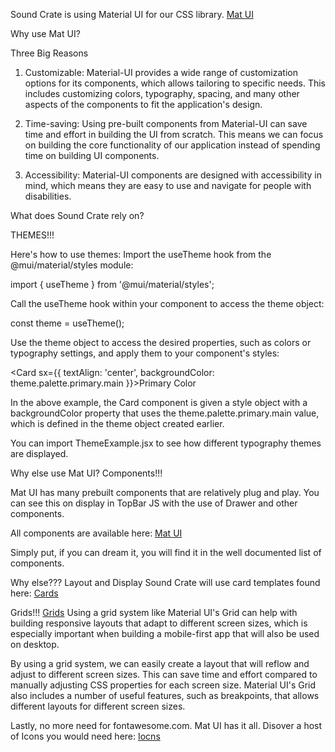 Sound Crate is using Material UI for our CSS library.
[Mat UI](https://mui.com/material-ui/)

Why use Mat UI?

Three Big Reasons
1. Customizable: Material-UI provides a wide range of customization options for its components, which allows tailoring to specific needs. This includes customizing colors, typography, spacing, and many other aspects of the components to fit the application's design.

2. Time-saving: Using pre-built components from Material-UI can save  time and effort in building the UI from scratch. This means we can focus on building the core functionality of our application instead of spending time on building UI components.

3. Accessibility: Material-UI components are designed with accessibility in mind, which means they are easy to use and navigate for people with disabilities.



What does Sound Crate rely on?

THEMES!!!

Here's how to use themes:
Import the useTheme hook from the @mui/material/styles module:

import { useTheme } from '@mui/material/styles';

Call the useTheme hook within your component to access the theme object:

const theme = useTheme();

Use the theme object to access the desired properties, such as colors or typography settings, and apply them to your component's styles:

<Card sx={{ textAlign: 'center', backgroundColor: theme.palette.primary.main }}>Primary Color</Card>

In the above example, the Card component is given a style object with a backgroundColor property that uses the theme.palette.primary.main value, which is defined in the theme object created earlier.

You can import ThemeExample.jsx to see how different typography themes are displayed.



Why else use Mat UI?
Components!!!

Mat UI has many prebuilt components that are relatively plug and play. You can see this on display in TopBar JS with the use of Drawer and other components.

All components are available here:
[Mat UI](https://mui.com/material-ui/)

Simply put, if you can dream it, you will find it in the well documented list of components.



Why else??? Layout and Display
Sound Crate will use card templates found here:
[Cards](https://mui.com/material-ui/react-card/)

Grids!!!
[Grids](https://mui.com/material-ui/react-grid/)
Using a grid system like Material UI's Grid can help with building responsive layouts that adapt to different screen sizes, which is especially important when building a mobile-first app that will also be used on desktop.

By using a grid system, we can easily create a layout that will reflow and adjust to different screen sizes. This can save time and effort compared to manually adjusting CSS properties for each screen size. Material UI's Grid also includes a number of useful features, such as breakpoints, that allows different layouts for different screen sizes.

Lastly, no more need for fontawesome.com. Mat UI has it all.
Disover a host of Icons you would need here:
[Iocns](https://mui.com/material-ui/material-icons/)